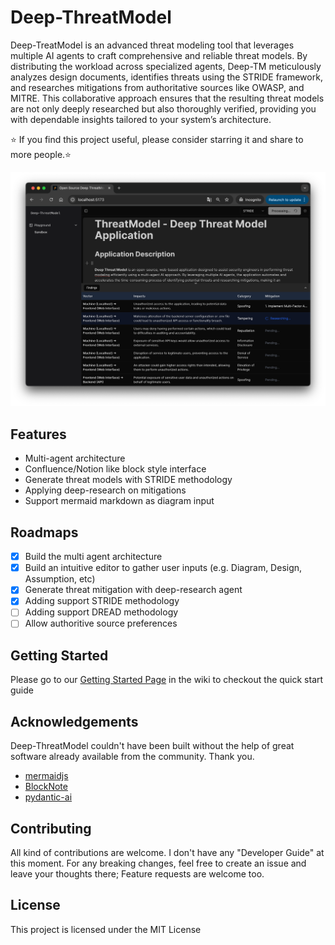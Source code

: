 # Deep-ThreatModel 
Deep-TreatModel is an advanced threat modeling tool that leverages multiple AI agents to craft comprehensive and reliable threat models. By distributing the workload across specialized agents, Deep-TM meticulously analyzes design documents, identifies threats using the STRIDE framework, and researches mitigations from authoritative sources like OWASP, and MITRE. This collaborative approach ensures that the resulting threat models are not only deeply researched but also thoroughly verified, providing you with dependable insights tailored to your system’s architecture.

⭐️ If you find this project useful, please consider starring it and share to more people.⭐️

![demo](docs/asset/screenshots/image-2.png)

## Features
- Multi-agent architecture
- Confluence/Notion like block style interface
- Generate threat models with STRIDE methodology
- Applying deep-research on mitigations
- Support mermaid markdown as diagram input

## Roadmaps
- [x] Build the multi agent architecture
- [x] Build an intuitive editor to gather user inputs (e.g. Diagram, Design, Assumption, etc) 
- [x] Generate threat mitigation with deep-research agent
- [x] Adding support STRIDE methodology
- [ ] Adding support DREAD methodology 
- [ ] Allow authoritive source preferences

## Getting Started
Please go to our [Getting Started Page](https://github.com/ph20Eoow/deep-threat-model/wiki/Getting-Started) in the wiki to checkout the quick start guide

## Acknowledgements
Deep-ThreatModel couldn't have been built without the help of great software already available from the community. Thank you.
- [mermaidjs](https://github.com/mermaid-js/mermaid)
- [BlockNote](https://github.com/TypeCellOS/BlockNote)
- [pydantic-ai](https://github.com/pydantic/pydantic-ai)

## Contributing
All kind of contributions are welcome. I don't have any "Developer Guide" at this moment. For any breaking changes, feel free to create an issue and leave your thoughts there; Feature requests are welcome too.

## License
This project is licensed under the MIT License
